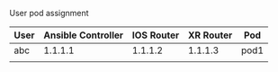 User pod assignment

| User | Ansible Controller | IOS Router | XR Router | Pod |
|------|--------------------|------------|-----------|-----|
| abc | 1.1.1.1 | 1.1.1.2 | 1.1.1.3 | pod1 |
|   |   |   |   |   |
